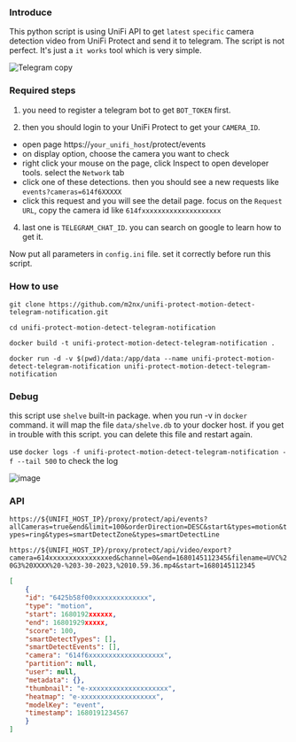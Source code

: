 ### Introduce
This python script is using UniFi API to  get `latest` `specific` camera detection video from UniFi Protect and send it to telegram. The script is not perfect. It's just a `it works` tool which is very simple.

![Telegram copy](https://github.com/m2nx/unifi-protect-motion-detect-telegram-notification/assets/16236902/56701c98-aaa3-48a1-a56e-68a0ce850b1a)


### Required steps
1. you need to register a telegram bot to get `BOT_TOKEN` first.

2. then you should login to your UniFi Protect to get your `CAMERA_ID`.  

* open page https://`your_unifi_host`/protect/events
* on display option, choose the camera you want to check
* right click your mouse on the page, click Inspect to open developer tools. select the `Network` tab
* click one of these detections. then you should see a new requests like `events?cameras=614f6XXXXX`
* click this request and you will see the detail page. focus on the `Request URL`, copy the camera id like `614fxxxxxxxxxxxxxxxxxxxx `
4. last one is `TELEGRAM_CHAT_ID`. you can search on google to learn how to get it.

Now put all parameters in `config.ini` file. set it correctly before run this script.


### How to use
```
git clone https://github.com/m2nx/unifi-protect-motion-detect-telegram-notification.git

cd unifi-protect-motion-detect-telegram-notification

docker build -t unifi-protect-motion-detect-telegram-notification .

docker run -d -v $(pwd)/data:/app/data --name unifi-protect-motion-detect-telegram-notification unifi-protect-motion-detect-telegram-notification
```

### Debug
this script use `shelve` built-in package. when you run -v in `docker `command. it will map the file `data/shelve.db` to your docker host.  if you get in trouble with this script. you can delete this file and restart again. 

use `docker logs -f unifi-protect-motion-detect-telegram-notification -f --tail 500` to check the log

![image](https://github.com/m2nx/unifi-protect-motion-detect-telegram-notification/assets/16236902/b9ba8022-1581-4d68-8d23-7117a7dd4bf8)


### API
`https://${UNIFI_HOST_IP}/proxy/protect/api/events?allCameras=true&end&limit=100&orderDirection=DESC&start&types=motion&types=ring&types=smartDetectZone&types=smartDetectLine`

`https://${UNIFI_HOST_IP}/proxy/protect/api/video/export?camera=614xxxxxxxxxxxxxxxed&channel=0&end=1680145112345&filename=UVC%20G3%20XXXX%20-%203-30-2023,%2010.59.36.mp4&start=1680145112345`
```json
[
    {
    "id": "6425b58f00xxxxxxxxxxxxxx",
    "type": "motion",
    "start": 1680192xxxxxx,
    "end": 16801929xxxxx,
    "score": 100,
    "smartDetectTypes": [],
    "smartDetectEvents": [],
    "camera": "614f6xxxxxxxxxxxxxxxxxxx",
    "partition": null,
    "user": null,
    "metadata": {},
    "thumbnail": "e-xxxxxxxxxxxxxxxxxxxx",
    "heatmap": "e-xxxxxxxxxxxxxxxxxxx",
    "modelKey": "event",
    "timestamp": 1680191234567
    }
]
```
